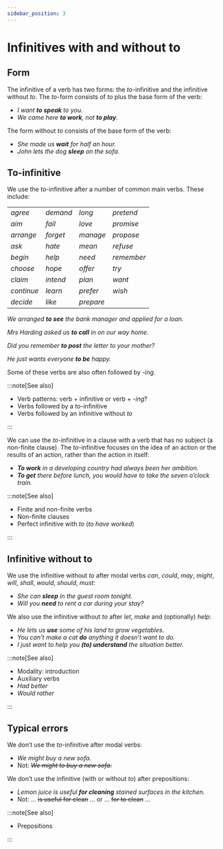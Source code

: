 ```yaml
---
sidebar_position: 3
---
```


# Infinitives with and without to

## Form

The infinitive of a verb has two forms: the *to*\-infinitive and the infinitive without *to*. The *to*\-form consists of *to* plus the base form of the verb:

- *I want **to speak** to you.*
- *We came here **to work**, not **to play**.*

The form without *to* consists of the base form of the verb:

- *She made us **wait** for half an hour.*
- *John lets the dog **sleep** on the sofa.*

## To\-infinitive

We use the *to*\-infinitive after a number of common main verbs. These include:

<table><tbody><tr valign="top"><td><i>agree</i></td><td><i>demand</i></td><td><i>long</i></td><td><i>pretend</i></td></tr><tr valign="top"><td><i>aim</i></td><td><i>fail</i></td><td><i>love</i></td><td><i>promise</i></td></tr><tr valign="top"><td><i>arrange</i></td><td><i>forget</i></td><td><i>manage</i></td><td><i>propose</i></td></tr><tr valign="top"><td><i>ask</i></td><td><i>hate</i></td><td><i>mean</i></td><td><i>refuse</i></td></tr><tr valign="top"><td><i>begin</i></td><td><i>help</i></td><td><i>need</i></td><td><i>remember</i></td></tr><tr valign="top"><td><i>choose</i></td><td><i>hope</i></td><td><i>offer</i></td><td><i>try</i></td></tr><tr valign="top"><td><i>claim</i></td><td><i>intend</i></td><td><i>plan</i></td><td><i>want</i></td></tr><tr valign="top"><td><i>continue</i></td><td><i>learn</i></td><td><i>prefer</i></td><td><i>wish</i></td></tr><tr valign="top"><td><i>decide</i></td><td><i>like</i></td><td><i>prepare</i></td><td><br/></td></tr></tbody></table>

*We arranged **to see** the bank manager and applied for a loan.*

*Mrs Harding asked us **to call** in on our way home.*

*Did you remember **to post** the letter to your mother?*

*He just wants everyone **to be** happy.*

Some of these verbs are also often followed by *\-ing*.

:::note[See also]

- Verb patterns: verb + infinitive or verb + -*ing*?
- Verbs followed by a *to*\-infinitive
- Verbs followed by an infinitive without *to*

:::

We can use the *to*\-infinitive in a clause with a verb that has no subject (a non-finite clause). The *to*\-infinitive focuses on the idea of an action or the results of an action, rather than the action in itself:

- ***To work*** *in a developing country had always been her ambition.*
- ***To get*** *there before lunch, you would have to take the seven o’clock train.*

:::note[See also]

- Finite and non-finite verbs
- Non-finite clauses
- Perfect infinitive with *to* (*to have worked*)

:::

## Infinitive without to

We use the infinitive without *to* after modal verbs *can*, *could*, *may*, *might*, *will*, *shall*, *would*, *should*, *must*:

- *She can **sleep** in the guest room tonight.*
- *Will you **need** to rent a car during your stay?*

We also use the infinitive without *to* after *let*, *make* and (optionally) *help*:

- *He lets us **use** some of his land to grow vegetables.*
- *You can’t make a cat **do** anything it doesn’t want to do.*
- *I just want to help you **(to) understand** the situation better.*

:::note[See also]

- Modality: introduction
- Auxiliary verbs
- *Had better*
- *Would rather*

:::

## Typical errors

We don’t use the *to*\-infinitive after modal verbs:

- *We might buy a new sofa.*
- Not: *~~We might to buy a new sofa.~~*

We don’t use the infinitive (with or without *to*) after prepositions:

- *Lemon juice is useful **for cleaning** stained surfaces in the kitchen.*
- Not: … ~~is useful for clean~~ … or … ~~for to clean~~ …

:::note[See also]

- Prepositions

:::
